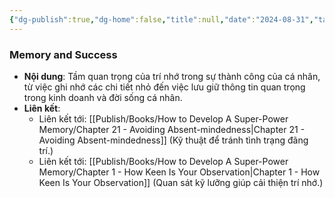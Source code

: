 ```yaml
---
{"dg-publish":true,"dg-home":false,"title":null,"date":"2024-08-31","tags":["#books","#memory","#How_to_Develop_A_Super_Power_Memory"],"Chương":"Chương20","dg-path":"Books/How to Develop A Super-Power Memory/Chapter 20 - The Importance of Memory.md","permalink":"/books/how-to-develop-a-super-power-memory/chapter-20-the-importance-of-memory/","dgPassFrontmatter":true,"noteIcon":"","updated":"2025-01-30T14:26:02.412+07:00"}
---
```


### Memory and Success

- **Nội dung**: Tầm quan trọng của trí nhớ trong sự thành công của cá nhân, từ việc ghi nhớ các chi tiết nhỏ đến việc lưu giữ thông tin quan trọng trong kinh doanh và đời sống cá nhân.
- **Liên kết**:
    - Liên kết tới: [[Publish/Books/How to Develop A Super-Power Memory/Chapter 21 - Avoiding Absent-mindedness\|Chapter 21 - Avoiding Absent-mindedness]] (Kỹ thuật để tránh tình trạng đãng trí.)
    - Liên kết tới: [[Publish/Books/How to Develop A Super-Power Memory/Chapter 1 - How Keen Is Your Observation\|Chapter 1 - How Keen Is Your Observation]] (Quan sát kỹ lưỡng giúp cải thiện trí nhớ.)